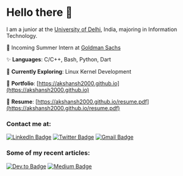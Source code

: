 # **Hello there** 👋

I am a junior at the [University of Delhi](https://du.ac.in), India, majoring in Information Technology.

🏫 Incoming Summer Intern at [Goldman Sachs](https://www.goldmansachs.com/)

✨ **Languages**: C/C++, Bash, Python, Dart

📓 **Currently Exploring**: Linux Kernel Development

💼 **Portfolio**: [https://akshansh2000.github.io](https://akshansh2000.github.io)

📝 **Resume**: [https://akshansh2000.github.io/resume.pdf](https://akshansh2000.github.io/resume.pdf)

### Contact me at:

[![LinkedIn Badge](https://img.shields.io/badge/-akshansh2000-0a80a1?style=flat-square&logo=Linkedin&logoColor=white&link=https://www.linkedin.com/in/akshansh2000/)](https://linkedin.com/in/akshansh2000) [![Twitter Badge](https://img.shields.io/badge/-akshansh2000-0d8fde?style=flat-square&labelColor=0d8fde&logo=twitter&logoColor=white&link=https://twitter.com/akshansh2000)](https://twitter.com/akshansh2000) [![Gmail Badge](https://img.shields.io/badge/-akshansh2000@gmail.com-c14438?style=flat-square&logo=Gmail&logoColor=white&link=mailto:akshansh2000@gmail.com)](mailto:akshansh2000@gmail.com)

### Some of my recent articles:

[![Dev.to Badge](https://img.shields.io/badge/-akshansh2000-918f14?style=flat-square&logo=Dev.to&logoColor=white&link=https://dev.to/akshansh2000)](https://dev.to/akshansh2000) [![Medium Badge](https://img.shields.io/badge/-@akshansh2000-149955?style=flat-square&labelColor=149955&logo=Medium&link=https://medium.com/@akshansh2000/)](https://medium.com/@akshansh2000)
